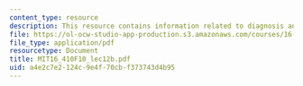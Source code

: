 ```yaml
---
content_type: resource
description: This resource contains information related to diagnosis and mode estimation.
file: https://ol-ocw-studio-app-production.s3.amazonaws.com/courses/16-410-principles-of-autonomy-and-decision-making-fall-2010/a4e2c7e2124c9e4f70cbf373743d4b95_MIT16_410F10_lec12b.pdf
file_type: application/pdf
resourcetype: Document
title: MIT16_410F10_lec12b.pdf
uid: a4e2c7e2-124c-9e4f-70cb-f373743d4b95
---
```

